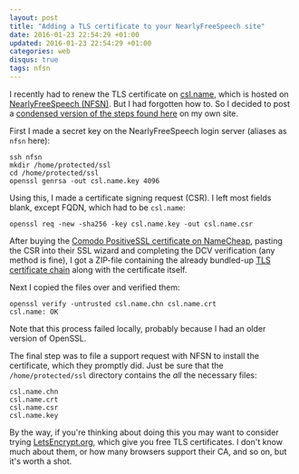 ```yaml
---
layout: post
title: "Adding a TLS certificate to your NearlyFreeSpeech site"
date: 2016-01-23 22:54:29 +01:00
updated: 2016-01-23 22:54:29 +01:00
categories: web
disqus: true
tags: nfsn
---
```


I recently had to renew the TLS certificate on [csl.name](https://csl.name),
which is hosted on [NearlyFreeSpeech (NFSN)](https://www.nearlyfreespeech.net).
But I had forgotten how to. So I decided to post a [condensed version of the
steps found here][steps] on my own site.

First I made a secret key on the NearlyFreeSpeech login server (aliases as
`nfsn` here):

    ssh nfsn
    mkdir /home/protected/ssl
    cd /home/protected/ssl
    openssl genrsa -out csl.name.key 4096

Using this, I made a certificate signing request (CSR). I left most fields
blank, except FQDN, which had to be `csl.name`:

    openssl req -new -sha256 -key csl.name.key -out csl.name.csr

After buying the [Comodo PositiveSSL certificate on
NameCheap](https://www.namecheap.com/security/ssl-certificates/comodo/positivessl.aspx),
pasting the CSR into their SSL wizard and completing the DCV verification (any
method is fine), I got a ZIP-file containing the already bundled-up [TLS
certificate chain][tls chain] along with the certificate itself.

Next I copied the files over and verified them:

    openssl verify -untrusted csl.name.chn csl.name.crt
    csl.name: OK

Note that this process failed locally, probably because I had an older version
of OpenSSL.

The final step was to file a support request with NFSN to install the
certificate, which they promptly did. Just be sure that the
`/home/protected/ssl` directory contains the _all_ the necessary files:

    csl.name.chn
    csl.name.crt
    csl.name.csr
    csl.name.key

By the way, if you're thinking about doing this you may want to consider trying
[LetsEncrypt.org](https://letsencrypt.org), which give you free TLS
certificates. I don't know much about them, or how many browsers support their
CA, and so on, but it's worth a shot.

[steps]: https://www.mc-guinness.co.uk/blog/20150710/set-up-https-ssl-tls-encryption-access-to-nearlyfreespeech-hosted-sites/
[tls chain]: https://faq.nearlyfreespeech.net/section/ourservice/tlschain#tlschain
